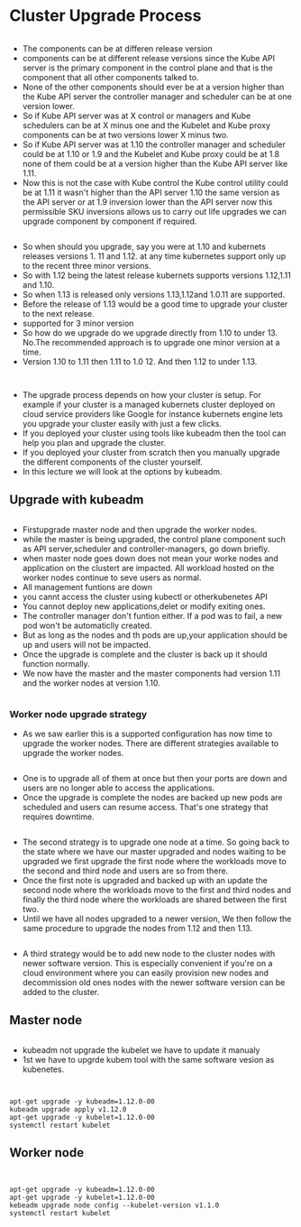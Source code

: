 # Cluster Upgrade Process

<figure><img src="../.gitbook/assets/image (130).png" alt=""><figcaption></figcaption></figure>

* The components can be at differen release version
* components can be at different release versions since the Kube API server is the primary component in the control plane and that is the component that all other components talked to.&#x20;
* None of the other components should ever be at a version higher than the Kube API server the controller manager and scheduler can be at one version lower.&#x20;
* So if Kube API server was at X control or managers and Kube schedulers can be at X minus one and the Kubelet and Kube proxy components can be at two versions lower X minus two.
* &#x20;So if Kube API server was at 1.10 the controller manager and scheduler could be at 1.10 or 1.9 and the Kubelet and Kube proxy could be at 1.8 none of them could be at a version higher than the Kube API server like 1.11.
* Now this is not the case with Kube control the Kube control utility could be at 1.11 it wasn't higher than the API server 1.10 the same version as the API server or at 1.9 inversion lower than the API server now this permissible SKU inversions allows us to carry out life upgrades we can upgrade component by component if required.

<figure><img src="../.gitbook/assets/image (131).png" alt=""><figcaption></figcaption></figure>

* So when should you upgrade, say you were at 1.10 and kubernets releases versions 1. 11 and 1.12.  at any time  kubernetes support only up to the recent three minor versions.
* So with 1.12 being the latest release kubernets supports versions 1.12,1.11 and 1.10.
* So when 1.13 is released only versions 1.13,1.12and 1.0.11 are supported.
* Before the release of 1.13 would be a good time to upgrade your cluster to the next release.
* supported for 3 minor version
* So how do we upgrade do we upgrade directly from 1.10 to under 13. No.The recommended approach is to upgrade one minor version at a time.
* Version 1.10 to 1.11 then 1.11 to 1.0 12. And then 1.12 to under 1.13.

<figure><img src="../.gitbook/assets/image (142).png" alt=""><figcaption></figcaption></figure>

<figure><img src="../.gitbook/assets/image (132).png" alt=""><figcaption></figcaption></figure>

* The upgrade process depends on how your cluster is setup. For example if your cluster is a managed kubernets cluster deployed on cloud service providers like Google for instance kubernets engine lets you upgrade your cluster easily with just a few clicks.
* If you deployed your cluster using tools like kubeadm then the tool can help you plan and upgrade the cluster.
* If you deployed your cluster from scratch then you manually upgrade the different components of the cluster yourself.
* In this lecture we will look at the options by kubeadm.

## Upgrade with kubeadm

<figure><img src="../.gitbook/assets/image (133).png" alt=""><figcaption></figcaption></figure>

* Firstupgrade master node and then upgrade the worker nodes.
* while the master is being upgraded, the control plane component such as API server,scheduler and controller-managers, go down briefly.
* when master node goes down does not mean your worke nodes and application on the clustert are impacted. All workload hosted on the worker nodes continue to seve users as normal.
* All management funtions are down
* you cannt access the cluster using kubectl or otherkubenetes API
* You cannot deploy new applications,delet or modify exiting ones.
* The controller manager don't funtion either. If a pod was to fail, a new pod won't be automaticlly created.
* But as long as the nodes and th pods are up,your application should be up and users will not be impacted.
* Once the upgrade is complete and the cluster is back up it should function normally.
* We now have the master and the master components had version 1.11 and the worker nodes at version 1.10.

<figure><img src="../.gitbook/assets/image (143).png" alt=""><figcaption></figcaption></figure>

### Worker node upgrade strategy

* As we saw earlier this is a supported configuration has now time to upgrade the worker nodes. There are different strategies available to upgrade the worker nodes.

<figure><img src="../.gitbook/assets/image (134).png" alt=""><figcaption></figcaption></figure>

* One is to upgrade all of them at once but then your ports are down and users are no longer able to access the applications.
* Once the upgrade is complete the nodes are backed up new pods are scheduled and users can resume access. That's one strategy that requires downtime.

<figure><img src="../.gitbook/assets/image (135).png" alt=""><figcaption></figcaption></figure>

* The second strategy is to upgrade one node at a time. So going back to the state where we have our master upgraded and nodes waiting to be upgraded we first upgrade the first node where the workloads move to the second and third node and users are so from there.&#x20;
* Once the first note is upgraded and backed up with an update the second node where the workloads move to the first and third nodes and finally the third node where the workloads are shared between the first two.
* Until we have all nodes upgraded to a newer version, We then follow the same procedure to upgrade the nodes from 1.12 and then 1.13.

<figure><img src="../.gitbook/assets/image (136).png" alt=""><figcaption></figcaption></figure>

* A third strategy would be to add new node to the cluster nodes with newer software version. This is especially convenient if you're on a cloud environment where you can easily provision new nodes and decommission old ones nodes with the newer software version can be added to the cluster.

## Master node

<figure><img src="../.gitbook/assets/image (137).png" alt=""><figcaption></figcaption></figure>

* kubeadm not upgrade the kubelet we have to update it manualy
* 1st we have to upgrde kubem tool with the same software vesion as kubenetes.

<figure><img src="../.gitbook/assets/image (138).png" alt=""><figcaption></figcaption></figure>

<figure><img src="../.gitbook/assets/image (139).png" alt=""><figcaption></figcaption></figure>

```
apt-get upgrade -y kubeadm=1.12.0-00
kubeadm upgrade apply v1.12.0
apt-get upgrade -y kubelet=1.12.0-00
systemctl restart kubelet
```

## Worker node

<figure><img src="../.gitbook/assets/image (140).png" alt=""><figcaption></figcaption></figure>

<figure><img src="../.gitbook/assets/image (141).png" alt=""><figcaption></figcaption></figure>

```
apt-get upgrade -y kubeadm=1.12.0-00
apt-get upgrade -y kubelet=1.12.0-00
kebeadm upgrade node config --kubelet-version v1.1.0
systemctl restart kubelet
```
